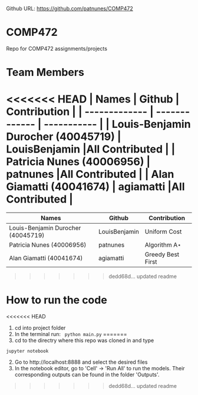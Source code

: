 Github URL: https://github.com/patnunes/COMP472

# COMP472

Repo for COMP472 assignments/projects

# Team Members

<<<<<<< HEAD
| Names                     | Github               	| Contribution 				|
| -------------             | -------------      	| -----------  				|
| Louis-Benjamin Durocher (40045719)   | LouisBenjamin   		|All Contributed |
| Patricia Nunes (40006956) | patnunes   		|All Contributed	|
| Alan Giamatti (40041674)   | agiamatti   		|All Contributed		|
=======
| Names                              | Github        | Contribution      |
| ---------------------------------- | ------------- | ----------------- |
| Louis-Benjamin Durocher (40045719) | LouisBenjamin | Uniform Cost      |
| Patricia Nunes (40006956)          | patnunes      | Algorithm A⋆      |
| Alan Giamatti (40041674)           | agiamatti     | Greedy Best First |
>>>>>>> dedd68d... updated readme

# How to run the code

<<<<<<< HEAD
1. cd into project folder
2. In the terminal run:
    `` python main.py``
=======
1. cd to the directry where this repo was cloned in and type

`jupyter notebook`

2. Go to http://localhost:8888 and select the desired files
3. In the notebook editor, go to 'Cell' -> 'Run All' to run the models. Their corresponding outputs can be found in the folder 'Outputs'.
>>>>>>> dedd68d... updated readme
